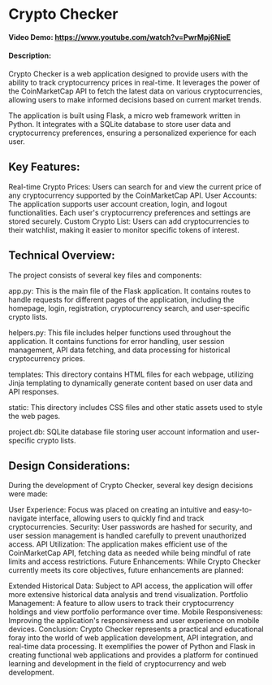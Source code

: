 # Crypto Checker
#### Video Demo:  <https://www.youtube.com/watch?v=PwrMpj6NieE>
#### Description:
Crypto Checker is a web application designed to provide users with the ability to track cryptocurrency prices in real-time. It leverages the power of the CoinMarketCap API to fetch the latest data on various cryptocurrencies, allowing users to make informed decisions based on current market trends.

The application is built using Flask, a micro web framework written in Python. It integrates with a SQLite database to store user data and cryptocurrency preferences, ensuring a personalized experience for each user.

## Key Features:

Real-time Crypto Prices: Users can search for and view the current price of any cryptocurrency supported by the CoinMarketCap API.
User Accounts: The application supports user account creation, login, and logout functionalities. Each user's cryptocurrency preferences and settings are stored securely.
Custom Crypto List: Users can add cryptocurrencies to their watchlist, making it easier to monitor specific tokens of interest.

## Technical Overview:

The project consists of several key files and components:

app.py: This is the main file of the Flask application. It contains routes to handle requests for different pages of the application, including the homepage, login, registration, cryptocurrency search, and user-specific crypto lists.

helpers.py: This file includes helper functions used throughout the application. It contains functions for error handling, user session management, API data fetching, and data processing for historical cryptocurrency prices.

templates: This directory contains HTML files for each webpage, utilizing Jinja templating to dynamically generate content based on user data and API responses.

static: This directory includes CSS files and other static assets used to style the web pages.

project.db: SQLite database file storing user account information and user-specific crypto lists.

## Design Considerations:
During the development of Crypto Checker, several key design decisions were made:

User Experience: Focus was placed on creating an intuitive and easy-to-navigate interface, allowing users to quickly find and track cryptocurrencies.
Security: User passwords are hashed for security, and user session management is handled carefully to prevent unauthorized access.
API Utilization: The application makes efficient use of the CoinMarketCap API, fetching data as needed while being mindful of rate limits and access restrictions.
Future Enhancements:
While Crypto Checker currently meets its core objectives, future enhancements are planned:

Extended Historical Data: Subject to API access, the application will offer more extensive historical data analysis and trend visualization.
Portfolio Management: A feature to allow users to track their cryptocurrency holdings and view portfolio performance over time.
Mobile Responsiveness: Improving the application's responsiveness and user experience on mobile devices.
Conclusion:
Crypto Checker represents a practical and educational foray into the world of web application development, API integration, and real-time data processing. It exemplifies the power of Python and Flask in creating functional web applications and provides a platform for continued learning and development in the field of cryptocurrency and web development.
